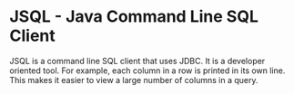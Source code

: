 # JSQL - Java Command Line SQL Client
JSQL is a command line SQL client that uses JDBC. It is a developer oriented tool. For example, each column in a row is printed in its
own line. This makes it easier to view a large number of columns in a query.

```

```